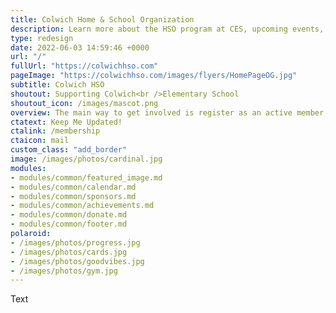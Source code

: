 ```yaml
---
title: Colwich Home & School Organization
description: Learn more about the HSO program at CES, upcoming events, and find out how you can contribute.
type: redesign
date: 2022-06-03 14:59:46 +0000
url: "/"
fullUrl: "https://colwichhso.com"
pageImage: "https://colwichhso.com/images/flyers/HomePageOG.jpg"
subtitle: Colwich HSO
shoutout: Supporting Colwich<br />Elementary School
shoutout_icon: /images/mascot.png
overview: The main way to get involved is register as an active member, which will keep you updated on all upcoming HSO activities.
ctatext: Keep Me Updated!
ctalink: /membership
ctaicon: mail
custom_class: "add_border"
image: /images/photos/cardinal.jpg
modules:
- modules/common/featured_image.md
- modules/common/calendar.md
- modules/common/sponsors.md
- modules/common/achievements.md
- modules/common/donate.md
- modules/common/footer.md
polaroid:
- /images/photos/progress.jpg
- /images/photos/cards.jpg
- /images/photos/goodvibes.jpg
- /images/photos/gym.jpg
---
```

Text